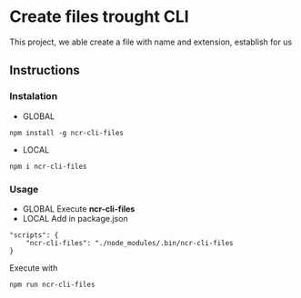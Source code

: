 # Create files trought CLI

This project, we able create a file with name and extension, establish for us

## Instructions


### Instalation

* GLOBAL
```
npm install -g ncr-cli-files
```

* LOCAL
```
npm i ncr-cli-files
```

### Usage
* GLOBAL
Execute **ncr-cli-files**
* LOCAL
Add in package.json
```
"scripts": {
    "ncr-cli-files": "./node_modules/.bin/ncr-cli-files
}
```

Execute with
```
npm run ncr-cli-files
```